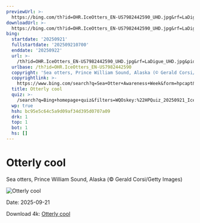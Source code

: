 ```yaml
---
previewUrl: >-
  https://bing.com/th?id=OHR.IceOtters_EN-US7982442590_UHD.jpg&rf=LaDigue_UHD.jpg&pid=hp&w=1024&h=576&rs=1&c=4
downloadUrl: >-
  https://bing.com/th?id=OHR.IceOtters_EN-US7982442590_UHD.jpg&rf=LaDigue_UHD.jpg&pid=hp&w=3840&h=2160&rs=1&c=4
bing:
  startdate: '20250921'
  fullstartdate: '202509210700'
  enddate: '20250922'
  url: >-
    /th?id=OHR.IceOtters_EN-US7982442590_UHD.jpg&rf=LaDigue_UHD.jpg&pid=hp&w=3840&h=2160&rs=1&c=4
  urlbase: /th?id=OHR.IceOtters_EN-US7982442590
  copyright: 'Sea otters, Prince William Sound, Alaska (© Gerald Corsi/Getty Images)'
  copyrightlink: >-
    https://www.bing.com/search?q=Sea+Otter+Awareness+Week&form=hpcapt&filters=HpDate%3a%2220250921_0700%22
  title: Otterly cool
  quiz: >-
    /search?q=Bing+homepage+quiz&filters=WQOskey:%22HPQuiz_20250921_IceOtters%22&FORM=HPQUIZ
  wp: true
  hsh: bc95e5c64c5a9d09af34d395d0707a09
  drk: 1
  top: 1
  bot: 1
  hs: []
---
```

# Otterly cool

Sea otters, Prince William Sound, Alaska (© Gerald Corsi/Getty Images)

![Otterly cool](https://bing.com/th?id=OHR.IceOtters_EN-US7982442590_UHD.jpg&rf=LaDigue_UHD.jpg&pid=hp&w=1024&h=576&rs=1&c=4)

Date: 2025-09-21

Download 4k: [Otterly cool](https://bing.com/th?id=OHR.IceOtters_EN-US7982442590_UHD.jpg&rf=LaDigue_UHD.jpg&pid=hp&w=3840&h=2160&rs=1&c=4)
